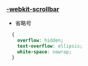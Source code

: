 ### [-webkit-scrollbar](http://www.xuanfengge.com/demo/201311/scroll/css3-scroll.html)

- 省略号
```css
  {
    overflow: hidden;
    text-overflow: ellipsis;
    white-space: nowrap;
  }
```
